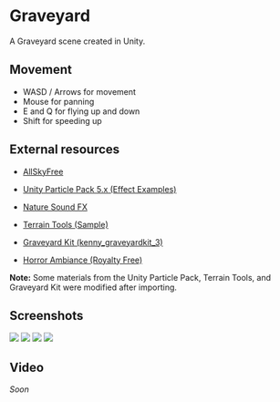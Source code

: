 # Graveyard

A Graveyard scene created in Unity.

## Movement

- WASD / Arrows for movement
- Mouse for panning
- E and Q for flying up and down
- Shift for speeding up

## External resources

- [AllSkyFree](https://assetstore.unity.com/packages/2d/textures-materials/sky/allsky-free-10-sky-skybox-set-146014)
- [Unity Particle Pack 5.x (Effect Examples)](https://assetstore.unity.com/packages/essentials/asset-packs/unity-particle-pack-5-x-73777)
- [Nature Sound FX](https://assetstore.unity.com/packages/audio/sound-fx/nature-sound-fx-180413)
- [Terrain Tools (Sample)](https://assetstore.unity.com/packages/2d/textures-materials/nature/terrain-tools-sample-asset-pack-145808)
- [Graveyard Kit (kenny_graveyardkit_3)](https://kenney.nl/assets/graveyard-kit)


- [Horror Ambiance (Royalty Free)](https://www.youtube.com/watch?v=1nD3Sp_saz4)

**Note:** Some materials from the Unity Particle Pack, Terrain Tools, and Graveyard Kit were modified after importing.

## Screenshots

![](https://i.imgur.com/eOStAII.jpeg)
![](https://i.imgur.com/AwnFjS1.jpeg)
![](https://i.imgur.com/vPeIsOg.jpeg)
![](https://i.imgur.com/ywPcSSJ.jpeg)

## Video
_Soon_